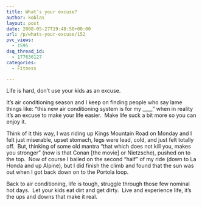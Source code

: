 ```yaml
---
title: What’s your excuse?
author: koblas
layout: post
date: 2008-05-27T19:48:50+00:00
url: /p/whats-your-excuse/152
pvc_views:
  - 1595
dsq_thread_id:
  - 177636127
categories:
  - Fitness

---
```

Life is hard, don&#8217;t use your kids as an excuse.

It&#8217;s air conditioning season and I keep on finding people who say lame things like: &#8220;this new air conditioning system is for my \____&#8221; when in reality it&#8217;s an excuse to make your life easier.  Make life suck a bit more so you can enjoy it.

Think of it this way, I was riding up Kings Mountain Road on Monday and I felt just miserable, upset stomach, legs were lead, cold, and just felt totally off.  But, thinking of some old mantra &#8220;that which does not kill you, makes you stronger&#8221; (now is that Conan [the movie] or Nietzsche), pushed on to the top.  Now of course I bailed on the second &#8220;half&#8221; of my ride (down to La Honda and up Alpine), but I did finish the climb and found that the sun was out when I got back down on to the Portola loop.

Back to air conditioning, life is tough, struggle through those few nominal hot days.  Let your kids eat dirt and get dirty.  Live and experience life, it&#8217;s the ups and downs that make it real.
